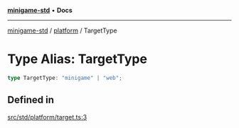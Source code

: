[**minigame-std**](../../../README.md) • **Docs**

***

[minigame-std](../../../README.md) / [platform](../README.md) / TargetType

# Type Alias: TargetType

```ts
type TargetType: "minigame" | "web";
```

## Defined in

[src/std/platform/target.ts:3](https://github.com/JiangJie/minigame-std/blob/0b3f4c24a764d15c8d4cfbfab659d3f6c53dfd93/src/std/platform/target.ts#L3)
